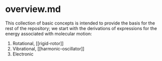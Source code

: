 # overview.md


This collection of basic concepts is intended to provide the basis for
the rest of the repository; we start with the derivations of expressions
for the energy associated with molecular motion:

1. Rotational, [[rigid-rotor]]
2. Vibrational, [[harmonic-oscillator]]
3. Electronic
